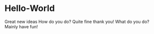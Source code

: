 # Hello-World
Great new ideas
How do you do? Quite fine thank you! What do you do? Mainly have fun! 
